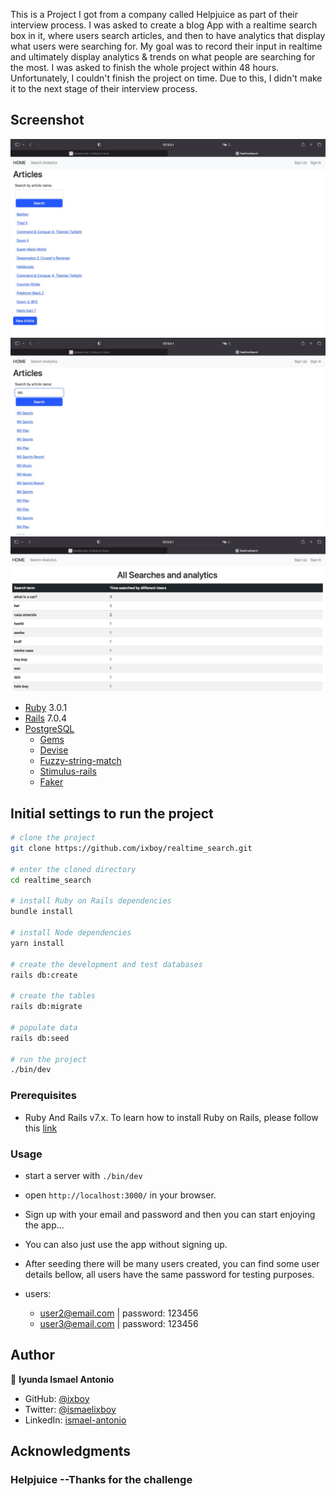 This is a Project I got from a company called Helpjuice as part of their interview process.
I was asked to create a blog App with a realtime search box in it, where users search articles, and then to have analytics that display what users were searching for.
My goal was to record their input in realtime and ultimately display analytics & trends on what people are searching for the most. I was asked to finish the whole project within 48 hours. Unfortunately, I couldn't finish the project on time. Due to this, I didn't make it to the next stage of their interview process.

## Screenshot

![screenshot](./app/assets/images/Screenshot1.jpeg)
![screenshot](./app/assets/images/Screenshot2.jpeg)
![screenshot](./app/assets/images/Screenshot3.jpeg)
  
- [Ruby](https://www.ruby-lang.org/en/) 3.0.1
- [Rails](https://guides.rubyonrails.org/getting_started.html) 7.0.4
- [PostgreSQL](https://www.postgresql.org/)
  - [Gems](https://rubygems.org/)
  - [Devise](https://github.com/heartcombo/devise)
  - [Fuzzy-string-match](https://github.com/kiyoka/fuzzy-string-match)
  - [Stimulus-rails](https://github.com/hotwired/stimulus-rails)
  - [Faker](https://github.com/faker-ruby/faker)

## Initial settings to run the project

```bash
# clone the project
git clone https://github.com/ixboy/realtime_search.git

# enter the cloned directory
cd realtime_search

# install Ruby on Rails dependencies
bundle install

# install Node dependencies
yarn install

# create the development and test databases
rails db:create

# create the tables
rails db:migrate

# populate data
rails db:seed

# run the project
./bin/dev
```

### Prerequisites

- Ruby And Rails v7.x. To learn how to install Ruby on Rails, please follow this [link](https://guides.rubyonrails.org/getting_started.html)

### Usage

- start a server with `./bin/dev`

- open `http://localhost:3000/` in your browser.

- Sign up with your email and password and then you can start enjoying the app...
- You can also just use the app without signing up.

- After seeding there will be many users created, you can find some user details bellow, all users have the same password for testing purposes.
- users:
  - user2@email.com | password: 123456
  - user3@email.com | password: 123456

## Author

👤 **Iyunda Ismael Antonio**

- GitHub: [@ixboy](https://github.com/ixboy)
- Twitter: [@ismaelixboy](https://twitter.com/ismaelixboy)
- LinkedIn: [ismael-antonio](https://www.linkedin.com/in/ismaelantonio/)

## Acknowledgments

### Helpjuice --Thanks for the challenge
